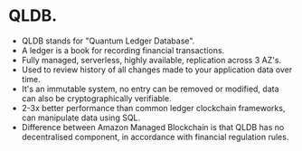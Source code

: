 # **QLDB.**

* QLDB stands for "Quantum Ledger Database".
* A ledger is a book for recording financial transactions.
* Fully managed, serverless, highly available, replication across 3 AZ's.
* Used to review history of all changes made to your application data over time.
* It's an immutable system, no entry can be removed or modified, data can also be cryptographically verifiable.
* 2-3x better performance than common ledger clockchain frameworks, can manipulate data using SQL.
* Difference between Amazon Managed Blockchain is that QLDB has no decentralised component, in accordance with financial regulation rules.